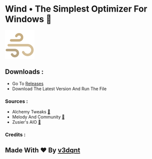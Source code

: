 
# Wind • The Simplest Optimizer For Windows 🌃
<img src="https://github.com/v3dqnt/Wind/blob/main/icons8-wind-96.png" align=center> 

## Downloads :
- Go To [Releases](http://github.com/v3dqnt/Wind/releases "releases")
- Download The Latest Version And Run The File

### Sources :
- Alchemy Tweaks [🔗](https://www.youtube.com/@ALCHEMYTWEAKS)
- Melody And Community [🔗](https://discord.com/invite/fzWpQgm)
- Zusier's AIO [🔗](https://github.com/Zusier/Zusiers-optimization-Batch)

### Credits :
## Made With ❤ By [v3dqnt](http://github.com/v3dqnt "v3dqnt")
